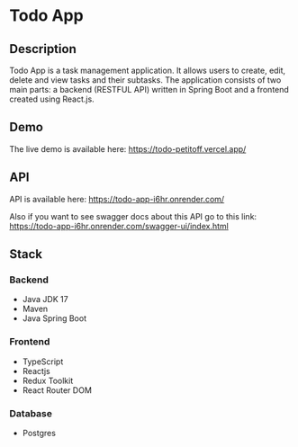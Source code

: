 # Todo App

## Description

Todo App is a task management application. It allows users to create, edit, delete and view tasks and their subtasks. The application consists of two main parts: a backend (RESTFUL API) written in Spring Boot and a frontend created using React.js.

## Demo

The live demo is available here: https://todo-petitoff.vercel.app/

## API

API is available here: https://todo-app-i6hr.onrender.com/

Also if you want to see swagger docs about this API go to this link: https://todo-app-i6hr.onrender.com/swagger-ui/index.html

## Stack

### Backend
- Java JDK 17
- Maven
- Java Spring Boot

### Frontend
- TypeScript
- Reactjs
- Redux Toolkit
- React Router DOM

### Database
- Postgres
